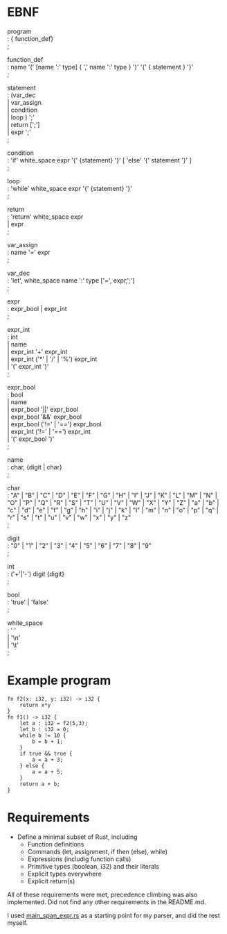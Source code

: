 # EBNF

program\
: { function_def}\
;

function_def\
: name '(' [name ':' type] { ',' name ':' type } ')' '{' { statement } '}'\
;

statement\
: (var_dec\
| var_assign\
| condition\
| loop ) ';'\
| return [';']\
| expr ';'\
;

condition\
: 'if' white_space expr '{' {statement} '}' [ 'else' '{' statement '}' ]\
;

loop\
: 'while' white_space expr '{' {statement} '}'\
;

return\
: 'return' white_space expr\
| expr\
;

var_assign\
: name '=' expr\
;

var_dec\
: 'let', white_space name ':' type ['=', expr,';']\
;

expr \
: expr_bool | expr_int\
;

expr_int \
: int\
| name\
| expr_int '+' expr_int\
| expr_int ('*' | '/' | '%') expr_int\
| '(' expr_int ')'\
;

expr_bool \
: bool\
| name\
| expr_bool '||' expr_bool\
| expr_bool '&&' expr_bool\
| expr_bool ('!=' | '==') expr_bool\
| expr_int ('!=' | '==') expr_int\
| '(' expr_bool ')'\
;

name\
: char, {digit | char}\
;

char\
: "A" | "B" | "C" | "D" | "E" | "F" | "G"
| "H" | "I" | "J" | "K" | "L" | "M" | "N"
| "O" | "P" | "Q" | "R" | "S" | "T" | "U"
| "V" | "W" | "X" | "Y" | "Z" | "a" | "b"
| "c" | "d" | "e" | "f" | "g" | "h" | "i"
| "j" | "k" | "l" | "m" | "n" | "o" | "p"
| "q" | "r" | "s" | "t" | "u" | "v" | "w"
| "x" | "y" | "z"\
;

digit\
:
"0" | "1" | "2" | "3" | "4" | "5" | "6" | "7" | "8" | "9"\
;

int\
: ('+'|'-') digit {digit}\
;


bool\
: 'true' | 'false'\
;

white_space\
: ' \'\
| '\n'\
| '\t'\
;


# Example program
```
fn f2(x: i32, y: i32) -> i32 {
    return x*y
}
fn f1() -> i32 {
    let a : i32 = f2(5,3);
    let b : i32 = 0;
    while b != 10 {
        b = b + 1;
    }
    if true && true {
        a = a + 3;
    } else {
        a = a + 5;
    }
    return a + b;
}
```

# Requirements

- Define a minimal subset of Rust, including 
  - Function definitions
  - Commands (let, assignment, if then (else), while)
  - Expressions (includig function calls)
  - Primitive types (boolean, i32) and their literals
  - Explicit types everywhere
  - Explicit return(s)

All of these requirements were met, precedence climbing was also implemented. Did not find any other requirements in the README.md.

I used [main_span_expr.rs](https://gitlab.henriktjader.com/pln/d7050e/blob/master/examples/main_span_expr.rs) as a starting point for my parser, and did the rest myself.
